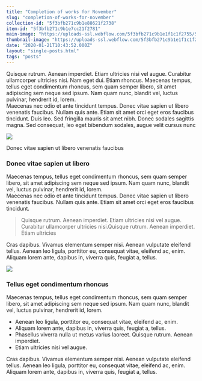 ```yaml
---
title: "Completion of works for November"
slug: "completion-of-works-for-november"
collection-id: "5f3bfb271c9b1e88621f2738"
item-id: "5f3bfb271c9b1e7cc21f2781"
main-image: "https://uploads-ssl.webflow.com/5f3bfb271c9b1e1f1c1f2755/5f3bfb271c9b1e63f21f274f_news_2.jpg"
thumbnail-image: "https://uploads-ssl.webflow.com/5f3bfb271c9b1e1f1c1f2755/5f3bfb271c9b1ee1181f2750_news_2_preview.jpg"
date: "2020-01-21T10:43:52.000Z"
layout: "single-posts.html"
tags: "posts"
---
```


Quisque rutrum. Aenean imperdiet. Etiam ultricies nisi vel augue. Curabitur ullamcorper ultricies nisi. Nam eget dui. Etiam rhoncus. Maecenas tempus, tellus eget condimentum rhoncus, sem quam semper libero, sit amet adipiscing sem neque sed ipsum. Nam quam nunc, blandit vel, luctus pulvinar, hendrerit id, lorem.  
Maecenas nec odio et ante tincidunt tempus. Donec vitae sapien ut libero venenatis faucibus. Nullam quis ante. Etiam sit amet orci eget eros faucibus tincidunt. Duis leo. Sed fringilla mauris sit amet nibh. Donec sodales sagittis magna. Sed consequat, leo eget bibendum sodales, augue velit cursus nunc

![](https://uploads-ssl.webflow.com/5e26d523496ea0e352177663/5e29bb0b9f25ef7c1454f1d2_post1.jpg)

Donec vitae sapien ut libero venenatis faucibus

### Donec vitae sapien ut libero

Maecenas tempus, tellus eget condimentum rhoncus, sem quam semper libero, sit amet adipiscing sem neque sed ipsum. Nam quam nunc, blandit vel, luctus pulvinar, hendrerit id, lorem.  
Maecenas nec odio et ante tincidunt tempus. Donec vitae sapien ut libero venenatis faucibus. Nullam quis ante. Etiam sit amet orci eget eros faucibus tincidunt.

> Quisque rutrum. Aenean imperdiet. Etiam ultricies nisi vel augue. Curabitur ullamcorper ultricies nisi.Quisque rutrum. Aenean imperdiet. Etiam ultricies

Cras dapibus. Vivamus elementum semper nisi. Aenean vulputate eleifend tellus. Aenean leo ligula, porttitor eu, consequat vitae, eleifend ac, enim. Aliquam lorem ante, dapibus in, viverra quis, feugiat a, tellus.

![](https://uploads-ssl.webflow.com/5e26d523496ea0e352177663/5e29bb5a9111068a520495d7_post2.jpg)

### Tellus eget condimentum rhoncus

Maecenas tempus, tellus eget condimentum rhoncus, sem quam semper libero, sit amet adipiscing sem neque sed ipsum. Nam quam nunc, blandit vel, luctus pulvinar, hendrerit id, lorem.

*   Aenean leo ligula, porttitor eu, consequat vitae, eleifend ac, enim.
*   Aliquam lorem ante, dapibus in, viverra quis, feugiat a, tellus.
*   Phasellus viverra nulla ut metus varius laoreet. Quisque rutrum. Aenean imperdiet.
*   Etiam ultricies nisi vel augue.

Cras dapibus. Vivamus elementum semper nisi. Aenean vulputate eleifend tellus. Aenean leo ligula, porttitor eu, consequat vitae, eleifend ac, enim. Aliquam lorem ante, dapibus in, viverra quis, feugiat a, tellus.
